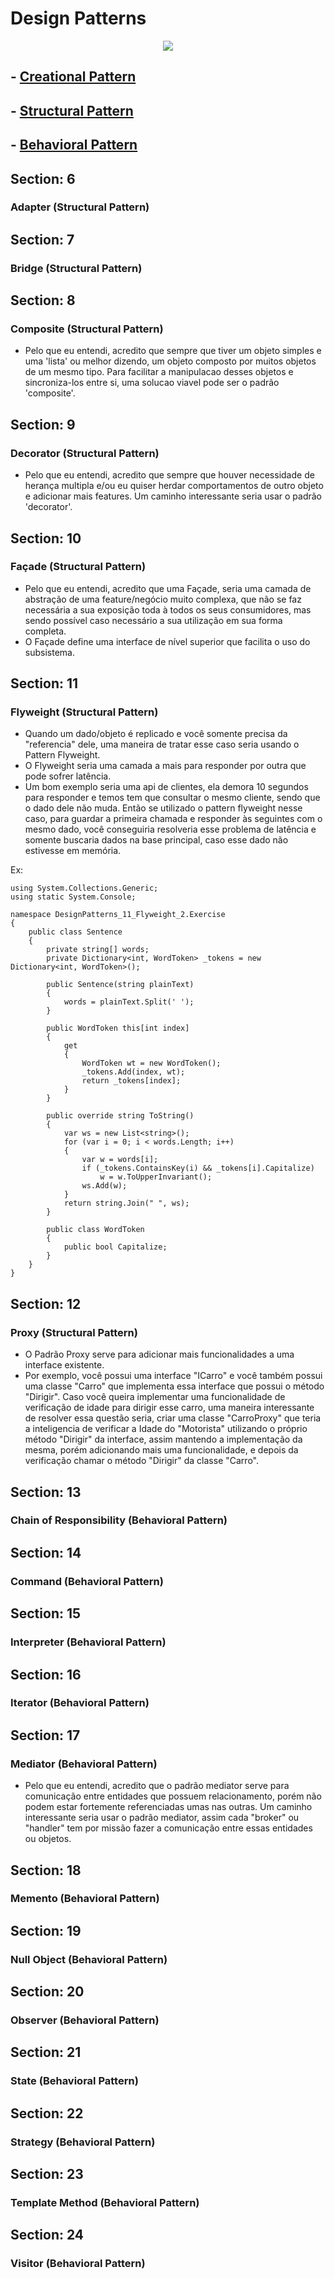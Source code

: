 # Design Patterns

<p align="center">
  <img src="https://github.com/matsennin/csharp-design-patterns/blob/master/GammaCategorizationGOF.png" />
</p>

## - [Creational Pattern](https://github.com/matsennin/csharp-design-patterns/blob/master/Design%20Patterns/Creational%20Design%20Patterns/README.md)

## - [Structural Pattern](https://github.com/matsennin/csharp-design-patterns/blob/master/Design%20Patterns/Structural%20Design%20Patterns/README.md)

## - [Behavioral Pattern](https://github.com/matsennin/csharp-design-patterns/blob/master/Design%20Patterns/Behavioral%20Design%20Patterns/README.md)

## Section: 6
### Adapter (Structural Pattern)

## Section: 7
### Bridge (Structural Pattern)

## Section: 8
### Composite (Structural Pattern)
- Pelo que eu entendi, acredito que sempre que tiver um objeto simples e uma 'lista' ou melhor dizendo, um objeto composto por muitos objetos de um mesmo tipo. Para facilitar a manipulacao desses objetos e sincroniza-los entre si, uma solucao viavel pode ser o padrão 'composite'.


## Section: 9
### Decorator (Structural Pattern)
- Pelo que eu entendi, acredito que sempre que houver necessidade de herança multipla e/ou eu quiser herdar comportamentos de outro objeto e adicionar mais features. Um caminho interessante seria usar o padrão 'decorator'.

## Section: 10
### Façade (Structural Pattern)
- Pelo que eu entendi, acredito que uma Façade, seria uma camada de abstração de uma feature/negócio muito complexa, que não se faz necessária a sua exposição toda à todos os seus consumidores, mas sendo possível caso necessário a sua utilização em sua forma completa.
- O Façade define uma interface de nível superior que facilita o uso do subsistema.

## Section: 11
### Flyweight (Structural Pattern)
- Quando um dado/objeto é replicado e você somente precisa da "referencia" dele, uma maneira de tratar esse caso seria usando o Pattern Flyweight.
- O Flyweight seria uma camada a mais para responder por outra que pode sofrer latência.
- Um bom exemplo seria uma api de clientes, ela demora 10 segundos para responder e temos tem que consultar o mesmo cliente, sendo que o dado dele não muda. Então se utilizado o pattern flyweight nesse caso, para guardar a primeira chamada e responder às seguintes com o mesmo dado, você conseguiria resolveria esse problema de latência e somente buscaria dados na base principal, caso esse dado não estivesse em memória.

Ex:
```	
using System.Collections.Generic;
using static System.Console;

namespace DesignPatterns_11_Flyweight_2.Exercise
{
	public class Sentence
	{
		private string[] words;
		private Dictionary<int, WordToken> _tokens = new Dictionary<int, WordToken>();

		public Sentence(string plainText)
		{
			words = plainText.Split(' ');
		}

		public WordToken this[int index]
		{
			get
			{
				WordToken wt = new WordToken();
				_tokens.Add(index, wt);
				return _tokens[index];
			}
		}

		public override string ToString()
		{
			var ws = new List<string>();
			for (var i = 0; i < words.Length; i++)
			{
				var w = words[i];
				if (_tokens.ContainsKey(i) && _tokens[i].Capitalize)
					w = w.ToUpperInvariant();
				ws.Add(w);
			}
			return string.Join(" ", ws);
		}

		public class WordToken
		{
			public bool Capitalize;
		}
	}
}
```

## Section: 12
### Proxy (Structural Pattern)
- O Padrão Proxy serve para adicionar mais funcionalidades a uma interface existente.
- Por exemplo, você possui uma interface "ICarro" e você também possui uma classe "Carro" que implementa essa interface que possui o método "Dirigir". 
Caso você queira implementar uma funcionalidade de verificação de idade para dirigir esse carro, uma maneira interessante de resolver essa questão seria, criar uma classe
"CarroProxy" que teria a inteligencia de verificar a Idade do "Motorista" utilizando o próprio método "Dirigir" da interface, assim mantendo a implementação da mesma, 
porém adicionando mais uma funcionalidade, e depois da verificação chamar o método "Dirigir" da classe "Carro".

## Section: 13
### Chain of Responsibility (Behavioral Pattern)

## Section: 14
### Command (Behavioral Pattern)

## Section: 15
### Interpreter (Behavioral Pattern)

## Section: 16
### Iterator (Behavioral Pattern)

## Section: 17
### Mediator (Behavioral Pattern)
- Pelo que eu entendi, acredito que o padrão mediator serve para comunicação entre entidades que possuem relacionamento, porém não podem estar fortemente referenciadas umas nas outras. Um caminho interessante seria usar o padrão mediator, assim cada "broker" ou "handler" tem por missão fazer a comunicação entre essas entidades ou objetos.

## Section: 18
### Memento (Behavioral Pattern)

## Section: 19
### Null Object (Behavioral Pattern)

## Section: 20
### Observer (Behavioral Pattern)

## Section: 21
### State (Behavioral Pattern)

## Section: 22
### Strategy (Behavioral Pattern)

## Section: 23
### Template Method (Behavioral Pattern)

## Section: 24
### Visitor (Behavioral Pattern)
